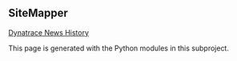 ## SiteMapper

[Dynatrace News History](https://rawcdn.githack.com/Dynatrace-Dave-Mauney/Automation/main/Internal/SiteMapper/dynatrace_news_history.html)

This page is generated with the Python modules in this subproject.



